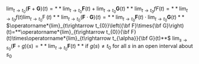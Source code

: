 $\operatorname*{lim}_{t\to t_{0}}(\mathbf{F}+\mathbf{G})(t)=**\operatorname*{lim}_{t\to t_{0}}\mathbf{F}(t)+\operatorname*{lim}_{t\to t_{0}}\mathbf{G}(t)**$
$\operatorname*{lim}_{t\rightarrow t_{0}}f F(t)=**\operatorname*{lim}_{t\rightarrow t_{0}}f(t)\operatorname*{lim}_{t\rightarrow t_{0}}\operatorname{F}(t)**$
$\operatorname*{lim}_{t\rightarrow t_{0}}\left(\mathbf{F}\cdot\mathbf{G}\right)(t)=**\operatorname*{lim}_{t\rightarrow t_{0}}\mathbf{F}(t)\cdot\operatorname*{lim}_{t\rightarrow t_{0}}\mathbf{G}(t)**$
$\operatorname*{lim}_{t\rightarrow t_{0}}\left({\bf F}\times{\bf G}\right)(t)=**\operatorname*{lim}_{t\rightarrow t_{0}}{\bf F}(t)\times\operatorname*{lim}_{t\rightarrow t_{\alpha}}{\bf G}(t)**$
$\operatorname*{lim}_{s\to s_{0}}(\mathbf{F}\circ g)(s)=**\operatorname*{lim}_{t\to t_{0}}\mathbf{F}(t)**$ if $g(s) \neq t_0$ for all $s$ in an open interval about $s_0$ 